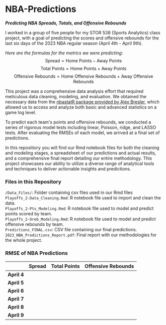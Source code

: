 # NBA-Predictions
***Predicting NBA Spreads, Totals, and Offensive Rebounds***

I worked in a group of five people for my STOR 538 (Sports Analytics) class project, with a goal of predicting the scores and offensive rebounds for the last six days of the 2023 NBA regular season (April 4th - April 9th).

_Here are the formulas for the metrics we were predicting:_
$$\text{Spread} = \text{Home Points} - \text{Away Points}$$
$$\text{Total Points} = \text{Home Points} + \text{Away Points}$$
$$\text{Offensive Rebounds} = \text{Home Offensive Rebounds} + \text{Away Offensive Rebounds}$$

This project was a comprehensive data analysis effort that required meticulous data cleaning, modeling, and evaluation. We obtained the necessary data from the [nbastatR package provided by Alex Bresler](https://www.rdocumentation.org/packages/nbastatR/versions/0.1.10131), which allowed us to access and analyze both basic and advanced statistics on a game log level.

To predict each team's points and offensive rebounds, we conducted a series of rigorous model tests including linear, Poisson, ridge, and LASSO tests. After evaluating the RMSEs of each model, we arrived at a final set of predictions.

In this repositiory you will find our Rmd notebook files for both the cleaning and modeling stages, a spreadsheet of our predictions and actual results, and a comprehensive final report detailing our entire methodology. This project showcases our ability to utilize a diverse range of analytical tools and techniques to deliver actionable insights and predictions.

### Files in this Repository
`/Data_Files/`: Folder containing csv files used in our Rmd files <br>
`Playoffs_2-Data_Cleaning.Rmd`: R notebook file used to import and clean the data. <br>
`Playoffs_2-Pts_Modeling.Rmd`: R notebook file used to model and predict points scored by team. <br>
`Playoffs_2-Oreb_Modeling.Rmd`: R notebook file used to model and predict offensive rebounds by team. <br>
`Predictions_FINAL.csv`: CSV file containing our final predictions. <br>
`2023_NBA_Predictions_Report.pdf`: Final report with our methodologies for the whole project. <br>

### RMSE of NBA Predictions

|              | Spread | Total Points | Offensive Rebounds |
|--------------|-------:|-------------:|-------------------:|
| **April 4**  |       |              |                     |
| **April 5**  |       |              |                     |
| **April 6**  |       |              |                     |
| **April 7**  |       |              |                     |
| **April 8**  |       |              |                     |
| **April 9**  |       |              |                     |
